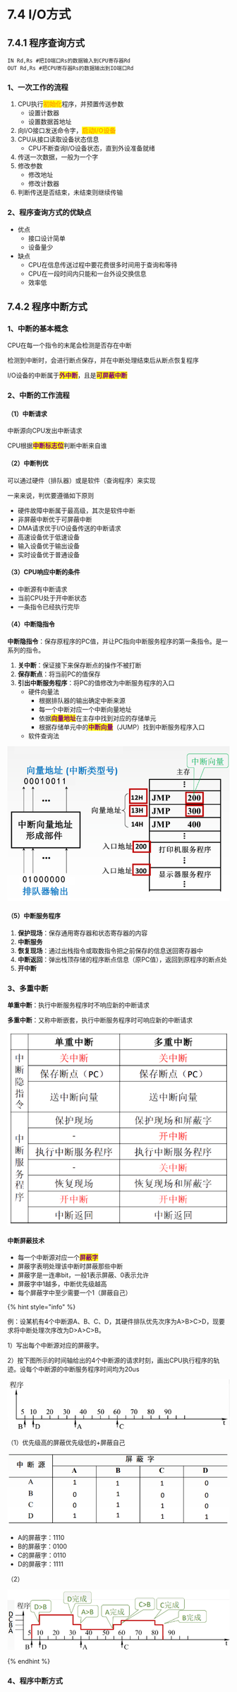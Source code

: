 # 7.4 I/O方式

## 7.4.1 程序查询方式

```assembly
IN Rd,Rs #把IO端口Rs的数据输入到CPU寄存器Rd
OUT Rd,Rs #把CPU寄存器Rs的数据输出到IO端口Rd
```

### 1、一次工作的流程

1. CPU执行<mark style="color:orange;">**初始化**</mark>程序，并预置传送参数
   - 设置计数器
   - 设置数据首地址
2. 向I/O接口发送命令字，<mark style="color:orange;">**启动I/O设备**</mark>
3. CPU从接口读取设备状态信息
   - CPU不断查询I/O设备状态，直到外设准备就绪
4. 传送一次数据，一般为一个字
5. 修改参数
   - 修改地址
   - 修改计数器
6. 判断传送是否结束，未结束则继续传输

### 2、程序查询方式的优缺点

- 优点
  - 接口设计简单
  - 设备量少
- 缺点
  - CPU在信息传送过程中要花费很多时间用于查询和等待
  - CPU在一段时间内只能和一台外设交换信息
  - 效率低

## 7.4.2 程序中断方式

### 1、中断的基本概念

CPU在每一个指令的末尾会检测是否存在中断

检测到中断时，会进行断点保存，并在中断处理结束后从断点恢复程序

I/O设备的中断属于<mark style="color:purple;">**外中断**</mark>，且是<mark style="color:purple;">**可屏蔽中断**</mark>

### 2、中断的工作流程

#### （1）中断请求

中断源向CPU发出中断请求

CPU根据<mark style="color:purple;">**中断标志位**</mark>判断中断来自谁

#### （2）中断判优

可以通过硬件（排队器）或是软件（查询程序）来实现

一来来说，判优要遵循如下原则

- 硬件故障中断属于最高级，其次是软件中断
- 非屏蔽中断优于可屏蔽中断
- DMA请求优于I/O设备传送的中断请求
- 高速设备优于低速设备
- 输入设备优于输出设备
- 实时设备优于普通设备

#### （3）CPU响应中断的条件

- 中断源有中断请求
- 当前CPU处于开中断状态
- 一条指令已经执行完毕

#### （4）中断隐指令

**中断隐指令**：保存原程序的PC值，并让PC指向中断服务程序的第一条指令。是一系列的指令。

1. **关中断**：保证接下来保存断点的操作不被打断
2. **保存断点**：将当前PC的值保存
3. **引出中断服务程序**：将PC的值修改为中断服务程序的入口
   - 硬件向量法
     - 根据排队器的输出确定中断来源
     - 每一个中断对应一个中断向量地址
     - 依据<mark style="color:purple;">**向量地址**</mark>在主存中找到对应的存储单元
     - 根据存储单元中的<mark style="color:purple;">**中断向量**</mark>（JUMP）找到中断服务程序入口
   - 软件查询法

![向量地址和中断向量](../.gitbook/assets/向量地址和中断向量.png)

#### （5）中断服务程序

1. **保护现场**：保存通用寄存器和状态寄存器的内容
2. **中断服务**
3. **恢复现场**：通过出栈指令或取数指令把之前保存的信息送回寄存器中
4. **中断返回**：弹出栈顶存储的程序断点信息（原PC值），返回到原程序的断点处
5. **开中断**

### 3、多重中断

**单重中断**：执行中断服务程序时不响应新的中断请求

**多重中断**：又称中断嵌套，执行中断服务程序时可响应新的中断请求

![单重中断和多重中断](../.gitbook/assets/单重中断和多重中断.png)

#### 中断屏蔽技术

- 每一个中断源对应一个<mark style="color:purple;">**屏蔽字**</mark>
- 屏蔽字表明处理该中断时屏蔽那些中断
- 屏蔽字是一连串bit，一般1表示屏蔽、0表示允许
- 屏蔽字中1越多，中断优先级越高
- 每个屏蔽字中至少需要一个1（屏蔽自己）

{% hint style="info" %}

例：设某机有4个中断源A、B、C、D，其硬件排队优先次序为A>B>C>D，现要求将中断处理次序改为D>A>C>B。

1）写出每个中断源对应的屏蔽字。

2）按下图所示的时间轴给出的4个中断源的请求时刻，画出CPU执行程序的轨迹。设每个中断源的中断服务程序时间均为20us

![](../.gitbook/assets/多重中断例题.png)

（1）优先级高的屏蔽优先级低的+屏蔽自己

![](../.gitbook/assets/多重中断例题1.png)

- A的屏蔽字：1110
- B的屏蔽字：0100
- C的屏蔽字：0110
- D的屏蔽字：1111

（2）

![](../.gitbook/assets/多重中断例题2.png)

{% endhint %}

### 4、程序中断方式


